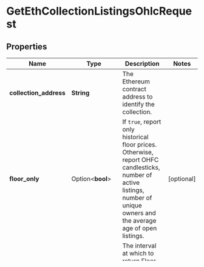 # GetEthCollectionListingsOhlcRequest

## Properties

Name | Type | Description | Notes
------------ | ------------- | ------------- | -------------
**collection_address** | **String** | The Ethereum contract address to identify the collection. | 
**floor_only** | Option<**bool**> | If `true`, report only historical floor prices. Otherwise, report OHFC candlesticks, number of active listings, number of unique owners and the average age of open listings. | [optional]
**frequency** | Option<**String**> | The interval at which to return Floor prices / OHLF, e.g. `1D` for daily, `1M` for monthly etc. Must be >= `6H` | [optional]
**rept_curr** | Option<**String**> | The currency to report results in | [optional]
**report_start_date** | Option<**String**> | The ISO 8601 start date/datetime to return results for | [optional]
**report_end_date** | Option<**String**> | The ISO 8601 end date/datetime to return results for | [optional]

[[Back to Model list]](../README.md#documentation-for-models) [[Back to API list]](../README.md#documentation-for-api-endpoints) [[Back to README]](../README.md)


